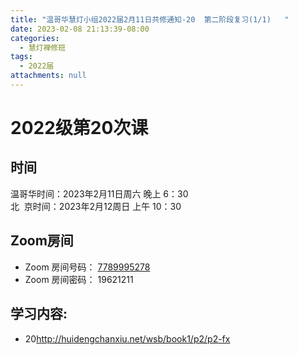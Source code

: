 ```yaml
---
title: "温哥华慧灯小组2022届2月11日共修通知-20  第二阶段复习(1/1)   "
date: 2023-02-08 21:13:39-08:00
categories:
  - 慧灯禅修班
tags:
  - 2022届
attachments: null
---
```

# 2022级第20次课

## 时间

温哥华时间：2023年2月11日周六 晚上 6：30\
北  京时间：2023年2月12周日 上午 10：30

## Zoom房间

* Zoom 房间号码： [7789995278](https://us02web.zoom.us/j/7789995278?pwd=VjZmbWJFY2k2K0E5RVB2cTNIQmhqUT09)
* Zoom 房间密码： 19621211

## 学习内容:

* 20<http://huidengchanxiu.net/wsb/book1/p2/p2-fx>